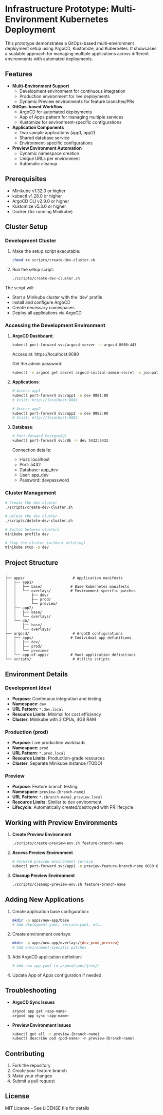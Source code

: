 # Infrastructure Prototype: Multi-Environment Kubernetes Deployment

This prototype demonstrates a GitOps-based multi-environment deployment setup using ArgoCD, Kustomize, and Kubernetes. It showcases a scalable approach for managing multiple applications across different environments with automated deployments.

## Features

- **Multi-Environment Support**
  - Development environment for continuous integration
  - Production environment for live deployments
  - Dynamic Preview environments for feature branches/PRs
- **GitOps-based Workflow**
  - ArgoCD for automated deployments
  - App of Apps pattern for managing multiple services
  - Kustomize for environment-specific configurations
- **Application Components**
  - Two sample applications (app1, app2)
  - Shared database service
  - Environment-specific configurations
- **Preview Environment Automation**
  - Dynamic namespace creation
  - Unique URLs per environment
  - Automatic cleanup

## Prerequisites

- Minikube v1.32.0 or higher
- kubectl v1.28.0 or higher
- ArgoCD CLI v2.9.0 or higher
- Kustomize v5.3.0 or higher
- Docker (for running Minikube)

## Cluster Setup

### Development Cluster

1. Make the setup script executable:
   ```bash
   chmod +x scripts/create-dev-cluster.sh
   ```

2. Run the setup script:
   ```bash
   ./scripts/create-dev-cluster.sh
   ```

The script will:
- Start a Minikube cluster with the 'dev' profile
- Install and configure ArgoCD
- Create necessary namespaces
- Deploy all applications via ArgoCD

### Accessing the Development Environment

1. **ArgoCD Dashboard**:
   ```bash
   kubectl port-forward svc/argocd-server -n argocd 8080:443
   ```
   Access at: https://localhost:8080
   
   Get the admin password:
   ```bash
   kubectl -n argocd get secret argocd-initial-admin-secret -o jsonpath="{.data.password}" | base64 -d
   ```

2. **Applications**:
   ```bash
   # Access app1
   kubectl port-forward svc/app1 -n dev 8081:80
   # Visit: http://localhost:8081

   # Access app2
   kubectl port-forward svc/app2 -n dev 8082:80
   # Visit: http://localhost:8082
   ```

3. **Database**:
   ```bash
   # Port-forward PostgreSQL
   kubectl port-forward svc/db -n dev 5432:5432
   ```
   Connection details:
   - Host: localhost
   - Port: 5432
   - Database: app_dev
   - User: app_dev
   - Password: devpassword

### Cluster Management

```bash
# Create the dev cluster
./scripts/create-dev-cluster.sh

# Delete the dev cluster
./scripts/delete-dev-cluster.sh

# Switch between clusters
minikube profile dev

# Stop the cluster (without deleting)
minikube stop -p dev
```

## Project Structure

```
.
├── apps/                      # Application manifests
│   ├── app1/
│   │   ├── base/             # Base Kubernetes manifests
│   │   └── overlays/         # Environment-specific patches
│   │       ├── dev/
│   │       ├── prod/
│   │       └── preview/
│   ├── app2/
│   │   ├── base/
│   │   └── overlays/
│   └── db/
│       ├── base/
│       └── overlays/
├── argocd/                    # ArgoCD configurations
│   ├── apps/                 # Individual app definitions
│   │   ├── dev/
│   │   ├── prod/
│   │   └── preview/
│   └── app-of-apps/          # Root application definitions
└── scripts/                   # Utility scripts
```

## Environment Details

### Development (dev)
- **Purpose**: Continuous integration and testing
- **Namespace**: `dev`
- **URL Pattern**: `*.dev.local`
- **Resource Limits**: Minimal for cost efficiency
- **Cluster**: Minikube with 2 CPUs, 4GB RAM

### Production (prod)
- **Purpose**: Live production workloads
- **Namespace**: `prod`
- **URL Pattern**: `*.prod.local`
- **Resource Limits**: Production-grade resources
- **Cluster**: Separate Minikube instance (TODO)

### Preview
- **Purpose**: Feature branch testing
- **Namespace**: `preview-{branch-name}`
- **URL Pattern**: `*.{branch-name}.preview.local`
- **Resource Limits**: Similar to dev environment
- **Lifecycle**: Automatically created/destroyed with PR lifecycle

## Working with Preview Environments

1. **Create Preview Environment**
   ```bash
   ./scripts/create-preview-env.sh feature-branch-name
   ```

2. **Access Preview Environment**
   ```bash
   # Forward preview environment service
   kubectl port-forward svc/app1 -n preview-feature-branch-name 8080:80
   ```

3. **Cleanup Preview Environment**
   ```bash
   ./scripts/cleanup-preview-env.sh feature-branch-name
   ```

## Adding New Applications

1. Create application base configuration:
   ```bash
   mkdir -p apps/new-app/base
   # Add deployment.yaml, service.yaml, etc.
   ```

2. Create environment overlays:
   ```bash
   mkdir -p apps/new-app/overlays/{dev,prod,preview}
   # Add environment-specific patches
   ```

3. Add ArgoCD application definition:
   ```bash
   # Add new-app.yaml to argocd/apps/{env}/
   ```

4. Update App of Apps configuration if needed

## Troubleshooting

- **ArgoCD Sync Issues**
  ```bash
  argocd app get <app-name>
  argocd app sync <app-name>
  ```

- **Preview Environment Issues**
  ```bash
  kubectl get all -n preview-{branch-name}
  kubectl describe pod <pod-name> -n preview-{branch-name}
  ```

## Contributing

1. Fork the repository
2. Create your feature branch
3. Make your changes
4. Submit a pull request

## License

MIT License - See LICENSE file for details 